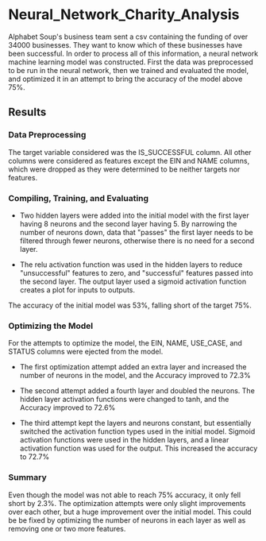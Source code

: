 # Neural_Network_Charity_Analysis

Alphabet Soup's business team sent a csv containing the funding of over 34000 businesses. They want to know which of these businesses have been successful. In order to process all of this information, a neural network machine learning model was constructed. First the data was preprocessed to be run in the neural network, then we trained and evaluated the model, and optimized it in an attempt to bring the accuracy of the model above 75%.

## Results

### Data Preprocessing
The target variable considered was the IS_SUCCESSFUL column. All other columns were considered as features except the EIN and NAME columns, which were dropped as they were determined to be neither targets nor features.

### Compiling, Training, and Evaluating

 - Two hidden layers were added into the initial model with the first layer having 8 neurons and the second layer having 5. By narrowing the number of neurons down, data that "passes" the first layer needs to be filtered through fewer neurons, otherwise there is no need for a second layer. 

 - The relu activation function was used in the hidden layers to reduce "unsuccessful" features to zero, and "successful" features passed into the second layer. The output layer used a sigmoid activation function creates a plot for inputs to outputs.

The accuracy of the initial model was 53%, falling short of the target 75%.

### Optimizing the Model

For the attempts to optimize the model, the EIN, NAME, USE_CASE, and STATUS columns were ejected from the model. 

 - The first optimization attempt added an extra layer and increased the number of neurons in the model, and the Accuracy improved to 72.3%

 - The second attempt added a fourth layer and doubled the neurons. The hidden layer activation functions were changed to tanh, and the Accuracy improved to 72.6%
 
 - The third attempt kept the layers and neurons constant, but essentially switched the activation function types used in the initial model. Sigmoid activation functions were used in the hidden layers, and a linear activation function was used for the output. This increased the accuracy to 72.7%

### Summary

Even though the model was not able to reach 75% accuracy, it only fell short by 2.3%. The optimization attempts were only slight improvements over each other, but a huge improvement over the initial model. This could be be fixed by optimizing the number of neurons in each layer as well as removing one or two more features. 
